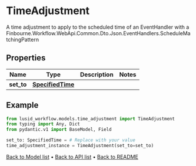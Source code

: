 # TimeAdjustment

A time adjustment to apply to the scheduled time of an EventHandler with a Finbourne.Workflow.WebApi.Common.Dto.Json.EventHandlers.ScheduleMatchingPattern
## Properties
Name | Type | Description | Notes
------------ | ------------- | ------------- | -------------
**set_to** | [**SpecifiedTime**](SpecifiedTime.md) |  | 
## Example

```python
from lusid_workflow.models.time_adjustment import TimeAdjustment
from typing import Any, Dict
from pydantic.v1 import BaseModel, Field

set_to: SpecifiedTime = # Replace with your value
time_adjustment_instance = TimeAdjustment(set_to=set_to)

```

[Back to Model list](../README.md#documentation-for-models) &#8226; [Back to API list](../README.md#documentation-for-api-endpoints) &#8226; [Back to README](../README.md)

